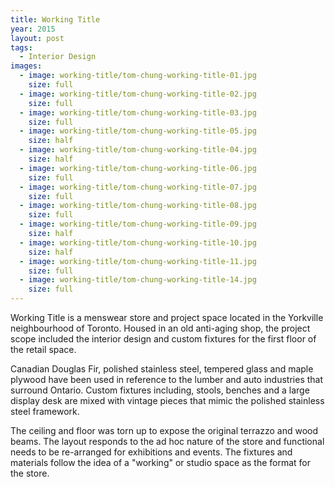 ```yaml
---
title: Working Title
year: 2015
layout: post
tags:
  - Interior Design
images:
  - image: working-title/tom-chung-working-title-01.jpg
    size: full
  - image: working-title/tom-chung-working-title-02.jpg
    size: full
  - image: working-title/tom-chung-working-title-03.jpg
    size: full
  - image: working-title/tom-chung-working-title-05.jpg
    size: half
  - image: working-title/tom-chung-working-title-04.jpg
    size: half
  - image: working-title/tom-chung-working-title-06.jpg
    size: full
  - image: working-title/tom-chung-working-title-07.jpg
    size: full
  - image: working-title/tom-chung-working-title-08.jpg
    size: full
  - image: working-title/tom-chung-working-title-09.jpg
    size: half
  - image: working-title/tom-chung-working-title-10.jpg
    size: half
  - image: working-title/tom-chung-working-title-11.jpg
    size: full
  - image: working-title/tom-chung-working-title-14.jpg
    size: full
---
```


Working Title is a menswear store and project space located in the Yorkville neighbourhood of Toronto. Housed in an old anti-aging shop, the project scope included the interior design and custom fixtures for the first floor of the retail space.

Canadian Douglas Fir, polished stainless steel, tempered glass and maple plywood have been used in reference to the lumber and auto industries that surround Ontario. Custom fixtures including, stools, benches and a large display desk are mixed with vintage pieces that mimic the polished stainless steel framework.

The ceiling and floor was torn up to expose the original terrazzo and wood beams. The layout responds to the ad hoc nature of the store and functional needs to be re-arranged for exhibitions and events. The fixtures and materials follow the idea of a "working" or studio space as the format for the store.